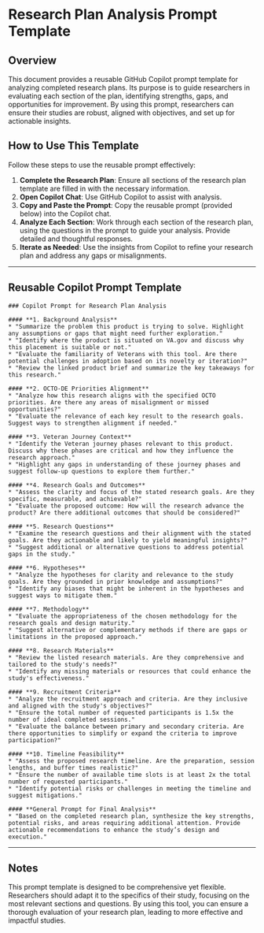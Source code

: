 # Research Plan Analysis Prompt Template

## Overview
This document provides a reusable GitHub Copilot prompt template for analyzing completed research plans. Its purpose is to guide researchers in evaluating each section of the plan, identifying strengths, gaps, and opportunities for improvement. By using this prompt, researchers can ensure their studies are robust, aligned with objectives, and set up for actionable insights.

## How to Use This Template
Follow these steps to use the reusable prompt effectively:

1. **Complete the Research Plan**: Ensure all sections of the research plan template are filled in with the necessary information.
2. **Open Copilot Chat**: Use GitHub Copilot to assist with analysis.
3. **Copy and Paste the Prompt**: Copy the reusable prompt (provided below) into the Copilot chat.
4. **Analyze Each Section**: Work through each section of the research plan, using the questions in the prompt to guide your analysis. Provide detailed and thoughtful responses.
5. **Iterate as Needed**: Use the insights from Copilot to refine your research plan and address any gaps or misalignments.

---

## Reusable Copilot Prompt Template

```
### Copilot Prompt for Research Plan Analysis

#### **1. Background Analysis**
* "Summarize the problem this product is trying to solve. Highlight any assumptions or gaps that might need further exploration."
* "Identify where the product is situated on VA.gov and discuss why this placement is suitable or not."
* "Evaluate the familiarity of Veterans with this tool. Are there potential challenges in adoption based on its novelty or iteration?"
* "Review the linked product brief and summarize the key takeaways for this research."

#### **2. OCTO-DE Priorities Alignment**
* "Analyze how this research aligns with the specified OCTO priorities. Are there any areas of misalignment or missed opportunities?"
* "Evaluate the relevance of each key result to the research goals. Suggest ways to strengthen alignment if needed."

#### **3. Veteran Journey Context**
* "Identify the Veteran journey phases relevant to this product. Discuss why these phases are critical and how they influence the research approach."
* "Highlight any gaps in understanding of these journey phases and suggest follow-up questions to explore them further."

#### **4. Research Goals and Outcomes**
* "Assess the clarity and focus of the stated research goals. Are they specific, measurable, and achievable?"
* "Evaluate the proposed outcome: How will the research advance the product? Are there additional outcomes that should be considered?"

#### **5. Research Questions**
* "Examine the research questions and their alignment with the stated goals. Are they actionable and likely to yield meaningful insights?"
* "Suggest additional or alternative questions to address potential gaps in the study."

#### **6. Hypotheses**
* "Analyze the hypotheses for clarity and relevance to the study goals. Are they grounded in prior knowledge and assumptions?"
* "Identify any biases that might be inherent in the hypotheses and suggest ways to mitigate them."

#### **7. Methodology**
* "Evaluate the appropriateness of the chosen methodology for the research goals and design maturity."
* "Suggest alternative or complementary methods if there are gaps or limitations in the proposed approach."

#### **8. Research Materials**
* "Review the listed research materials. Are they comprehensive and tailored to the study's needs?"
* "Identify any missing materials or resources that could enhance the study's effectiveness."

#### **9. Recruitment Criteria**
* "Analyze the recruitment approach and criteria. Are they inclusive and aligned with the study's objectives?"
* "Ensure the total number of requested participants is 1.5x the number of ideal completed sessions."
* "Evaluate the balance between primary and secondary criteria. Are there opportunities to simplify or expand the criteria to improve participation?"

#### **10. Timeline Feasibility**
* "Assess the proposed research timeline. Are the preparation, session lengths, and buffer times realistic?"
* "Ensure the number of available time slots is at least 2x the total number of requested participants."
* "Identify potential risks or challenges in meeting the timeline and suggest mitigations."

#### **General Prompt for Final Analysis**
* "Based on the completed research plan, synthesize the key strengths, potential risks, and areas requiring additional attention. Provide actionable recommendations to enhance the study’s design and execution."
```

---

## Notes
This prompt template is designed to be comprehensive yet flexible. Researchers should adapt it to the specifics of their study, focusing on the most relevant sections and questions. By using this tool, you can ensure a thorough evaluation of your research plan, leading to more effective and impactful studies.
